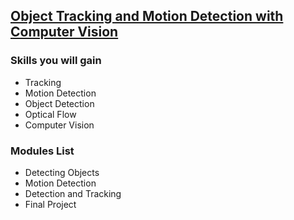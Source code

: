 ## [Object Tracking and Motion Detection with Computer Vision](https://www.coursera.org/learn/object-tracking-and-motion-computer-vision?specialization=computer-vision)

### Skills you will gain

- Tracking
- Motion Detection
- Object Detection
- Optical Flow
- Computer Vision

### Modules List

- Detecting Objects
- Motion Detection
- Detection and Tracking
- Final Project
